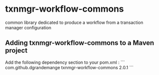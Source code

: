 txnmgr-workflow-commons
=======================

common library dedicated to produce a workflow from a transaction manager configuration

<h2>Adding txnmgr-workflow-commons to a Maven project</h2>
Add the following dependency section to your pom.xml :
```
<dependency>
	<groupId>com.github.dgrandemange</groupId>
	<artifactId>txnmgr-workflow-commons</artifactId>
	<version>2.0.1</version>
</dependency>
```
